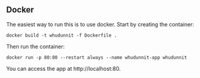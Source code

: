 ## Docker

The easiest way to run this is to use docker. Start by creating the container:

    docker build -t whudunnit -f Dockerfile .

Then run the container:

    docker run -p 80:80 --restart always --name whudunnit-app whudunnit

You can access the app at http://localhost:80.